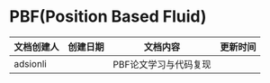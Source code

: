 # PBF(Position Based Fluid)

| 文档创建人 | 创建日期 | 文档内容              | 更新时间 |
| ---------- | -------- | --------------------- | -------- |
| adsionli   |          | PBF论文学习与代码复现 |          |